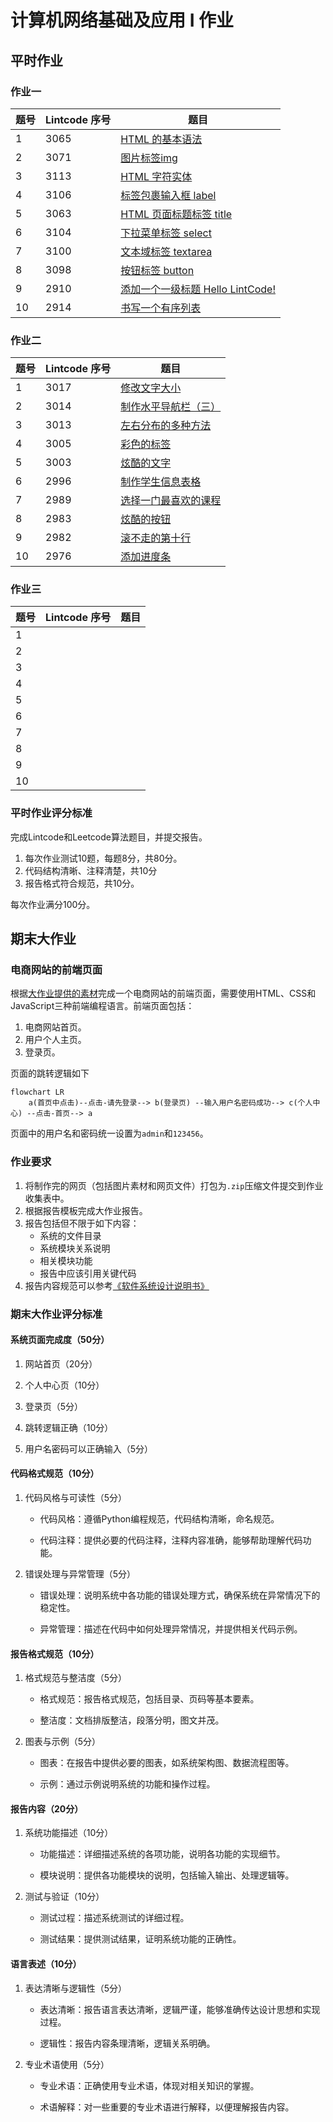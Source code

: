 # 计算机网络基础及应用 Ⅰ 作业

## 平时作业

### 作业一

| 题号 | Lintcode 序号 | 题目                                                         |
| ---- | ------------- | ------------------------------------------------------------ |
| 1    | 3065          | [HTML 的基本语法](https://www.lintcode.com/problem/3065/?showListFe=true&page=1&problemTypeId=16&pageSize=50) |
| 2    | 3071          | [图片标签img](https://www.lintcode.com/problem/3071/?showListFe=true&page=1&problemTypeId=16&pageSize=50) |
| 3    | 3113          | [HTML 字符实体](https://www.lintcode.com/problem/3113/?showListFe=true&page=1&problemTypeId=16&pageSize=50) |
| 4    | 3106          | [标签包裹输入框 label](https://www.lintcode.com/problem/3106/?showListFe=true&page=1&problemTypeId=16&pageSize=50) |
| 5    | 3063          | [HTML 页面标题标签 title](https://www.lintcode.com/problem/3063/?showListFe=true&page=1&problemTypeId=16&pageSize=50) |
| 6    | 3104          | [下拉菜单标签 select](https://www.lintcode.com/problem/3104/?showListFe=true&page=1&problemTypeId=16&pageSize=50) |
| 7    | 3100          | [文本域标签 textarea](https://www.lintcode.com/problem/3100/?showListFe=true&page=1&problemTypeId=16&pageSize=50) |
| 8    | 3098          | [按钮标签 button](https://www.lintcode.com/problem/3098/?showListFe=true&page=1&problemTypeId=16&pageSize=50) |
| 9    | 2910          | [添加一个一级标题 Hello LintCode!](https://www.lintcode.com/problem/2910/?showListFe=false&page=2&problemTypeId=16&pageSize=50) |
| 10   | 2914          | [书写一个有序列表](https://www.lintcode.com/problem/2914/?showListFe=true&page=2&problemTypeId=16&pageSize=50) |

### 作业二

| 题号 | Lintcode 序号 | 题目                                                         |
| ---- | ------------- | ------------------------------------------------------------ |
| 1    | 3017          | [修改文字大小](https://www.lintcode.com/problem/3017/?showListFe=true&page=1&problemTypeId=16&pageSize=50) |
| 2    | 3014          | [制作水平导航栏（三）](https://www.lintcode.com/problem/3014/?showListFe=true&page=1&problemTypeId=16&pageSize=50) |
| 3    | 3013          | [左右分布的多种方法](https://www.lintcode.com/problem/3013/?showListFe=true&page=1&problemTypeId=16&pageSize=50) |
| 4    | 3005          | [彩色的标签](https://www.lintcode.com/problem/3005/?showListFe=true&page=1&problemTypeId=16&pageSize=50) |
| 5    | 3003          | [炫酷的文字](https://www.lintcode.com/problem/3003/?showListFe=true&page=1&problemTypeId=16&pageSize=50) |
| 6    | 2996          | [制作学生信息表格](https://www.lintcode.com/problem/2996/?showListFe=true&page=1&problemTypeId=16&pageSize=50) |
| 7    | 2989          | [选择一门最喜欢的课程](https://www.lintcode.com/problem/2989/?showListFe=true&page=2&problemTypeId=16&pageSize=50) |
| 8    | 2983          | [炫酷的按钮](https://www.lintcode.com/problem/2983/?showListFe=true&page=2&problemTypeId=16&pageSize=50) |
| 9    | 2982          | [滚不走的第十行](https://www.lintcode.com/problem/2982/?showListFe=true&page=2&problemTypeId=16&pageSize=50) |
| 10   | 2976          | [添加进度条](https://www.lintcode.com/problem/2976/?showListFe=true&page=2&problemTypeId=16&pageSize=50) |

### 作业三

| 题号 | Lintcode 序号 | 题目 |
| ---- | ------------- | ---- |
| 1    |               |      |
| 2    |               |      |
| 3    |               |      |
| 4    |               |      |
| 5    |               |      |
| 6    |               |      |
| 7    |               |      |
| 8    |               |      |
| 9    |               |      |
| 10   |               |      |

### 平时作业评分标准

完成Lintcode和Leetcode算法题目，并提交报告。

1. 每次作业测试10题，每题8分，共80分。
2. 代码结构清晰、注释清楚，共10分
3. 报告格式符合规范，共10分。

每次作业满分100分。

## 期末大作业

### 电商网站的前端页面

根据[大作业提供的素材](https://resource-443.webvpn.ncut.edu.cn/asset/#/share?shareId=db619ec09d63e7745d21255310ee9d25)完成一个电商网站的前端页面，需要使用HTML、CSS和JavaScript三种前端编程语言。前端页面包括：

1. 电商网站首页。
2. 用户个人主页。
3. 登录页。

页面的跳转逻辑如下

```mermaid
flowchart LR
    a(首页中点击)--点击-请先登录--> b(登录页) --输入用户名密码成功--> c(个人中心) --点击-首页--> a
```

页面中的用户名和密码统一设置为`admin`和`123456`。

### 作业要求

1. 将制作完的网页（包括图片素材和网页文件）打包为`.zip`压缩文件提交到作业收集表中。
2. 根据报告模板完成大作业报告。
3. 报告包括但不限于如下内容：
   * 系统的文件目录
   * 系统模块关系说明
   * 相关模块功能
   * 报告中应该引用关键代码
4. 报告内容规范可以参考[《软件系统设计说明书》](https://cloud.tencent.com/developer/article/2037437)

### 期末大作业评分标准

#### 系统页面完成度（50分）

1. 网站首页（20分）

2. 个人中心页（10分）

3. 登录页（5分）

4. 跳转逻辑正确（10分）

5. 用户名密码可以正确输入（5分）

#### 代码格式规范（10分）

1. 代码风格与可读性（5分）

   - 代码风格：遵循Python编程规范，代码结构清晰，命名规范。

   - 代码注释：提供必要的代码注释，注释内容准确，能够帮助理解代码功能。

2. 错误处理与异常管理（5分）

   - 错误处理：说明系统中各功能的错误处理方式，确保系统在异常情况下的稳定性。

   - 异常管理：描述在代码中如何处理异常情况，并提供相关代码示例。

#### 报告格式规范（10分）

1. 格式规范与整洁度（5分）

   - 格式规范：报告格式规范，包括目录、页码等基本要素。

   - 整洁度：文档排版整洁，段落分明，图文并茂。

2. 图表与示例（5分）

   - 图表：在报告中提供必要的图表，如系统架构图、数据流程图等。

   - 示例：通过示例说明系统的功能和操作过程。

#### 报告内容（20分）

1. 系统功能描述（10分）

   - 功能描述：详细描述系统的各项功能，说明各功能的实现细节。

   - 模块说明：提供各功能模块的说明，包括输入输出、处理逻辑等。

2. 测试与验证（10分）

   - 测试过程：描述系统测试的详细过程。

   - 测试结果：提供测试结果，证明系统功能的正确性。

#### 语言表述（10分）

1. 表达清晰与逻辑性（5分）

   - 表达清晰：报告语言表达清晰，逻辑严谨，能够准确传达设计思想和实现过程。

   - 逻辑性：报告内容条理清晰，逻辑关系明确。

2. 专业术语使用（5分）

   - 专业术语：正确使用专业术语，体现对相关知识的掌握。

   - 术语解释：对一些重要的专业术语进行解释，以便理解报告内容。
